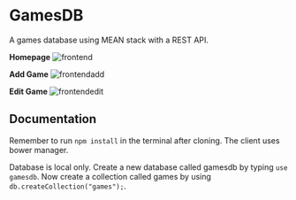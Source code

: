 # GamesDB
A games database using MEAN stack with a REST API.

<b>Homepage</b>
![frontend](https://i.imgur.com/FKvbZoe.png)

<b>Add Game</b>
![frontendadd](https://i.imgur.com/V7aJn09.png)

<b>Edit Game</b>
![frontendedit](https://i.imgur.com/jBQcYgO.png)

## Documentation
Remember to run `npm install` in the terminal after cloning.
The client uses bower manager.

Database is local only. Create a new database called gamesdb by typing `use gamesdb`. Now create a collection called games by using `db.createCollection("games");`.
